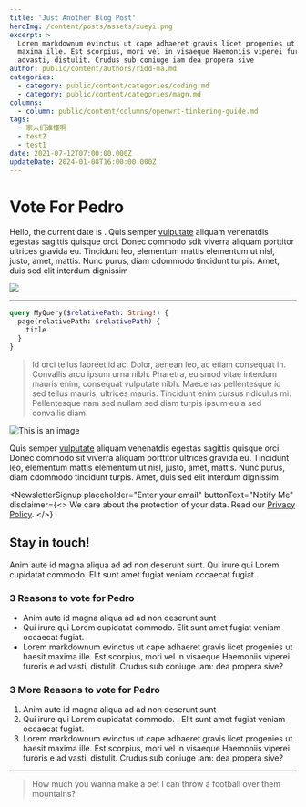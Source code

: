 ```yaml
---
title: 'Just Another Blog Post'
heroImg: /content/posts/assets/xueyi.png
excerpt: >
  Lorem markdownum evinctus ut cape adhaeret gravis licet progenies ut haesit
  maxima ille. Est scorpius, mori vel in visaeque Haemoniis viperei furoris e
  advasti, distulit. Crudus sub coniuge iam dea propera sive
author: public/content/authors/ridd-ma.md
categories:
  - category: public/content/categories/coding.md
  - category: public/content/categories/magn.md
columns:
  - column: public/content/columns/openwrt-tinkering-guide.md
tags:
  - 家人们谁懂啊
  - test2
  - test1
date: 2021-07-12T07:00:00.000Z
updateDate: 2024-01-08T16:00:00.000Z
---
```


# Vote For Pedro

Hello, the current date is <DateTime format="local" />. Quis semper [vulputate](https://example.com) aliquam venenatdis egestas sagittis quisque orci. Donec commodo sdit viverra aliquam porttitor ultrices gravida eu. Tincidunt leo, elementum mattis elementum ut nisl, justo, amet, mattis. Nunc purus, diam cdommodo tincidunt turpis. Amet, duis sed elit interdum dignissim

![](https://images.unsplash.com/photo-1682687220945-922198770e60?q=80&w=2670&auto=format&fit=crop&ixlib=rb-4.0.3&ixid=M3wxMjA3fDF8MHxwaG90by1wYWdlfHx8fGVufDB8fHx8fA%3D%3D)

***

```graphql
query MyQuery($relativePath: String!) {
  page(relativePath: $relativePath) {
    title
  }
}
```

> Id orci tellus laoreet id ac. Dolor, aenean leo, ac etiam consequat in. Convallis arcu ipsum urna nibh. Pharetra, euismod vitae interdum mauris enim, consequat vulputate nibh. Maecenas pellentesque id sed tellus mauris, ultrices mauris. Tincidunt enim cursus ridiculus mi. Pellentesque nam sed nullam sed diam turpis ipsum eu a sed convallis diam.

![This is an image](/uploads/unsplash-75EFpyXu3Wg.jpg)

Quis semper [vulputate](https://example.com) aliquam venenatdis egestas sagittis quisque orci. Donec commodo sit viverra aliquam porttitor ultrices gravida eu. Tincidunt leo, elementum mattis elementum ut nisl, justo, amet, mattis. Nunc purus, diam cdommodo tincidunt turpis. Amet, duis sed elit interdum dignissim

<NewsletterSignup
  placeholder="Enter your email"
  buttonText="Notify Me"
  disclaimer={<>
    We care about the protection of your data. Read our [Privacy Policy](http://example.com).
  </>}
>
  ## Stay in touch!

  Anim aute id magna aliqua ad ad non deserunt sunt. Qui irure qui Lorem cupidatat commodo. Elit sunt amet fugiat veniam occaecat fugiat.
</NewsletterSignup>

### 3 Reasons to vote for Pedro

* Anim aute id magna aliqua ad ad non deserunt sunt
* Qui irure qui Lorem cupidatat commodo. Elit sunt amet fugiat veniam occaecat fugiat.
* Lorem markdownum evinctus ut cape adhaeret gravis licet progenies ut haesit maxima ille. Est scorpius, mori vel in visaeque Haemoniis viperei furoris e ad vasti, distulit. Crudus sub coniuge iam: dea propera sive?

### 3 More Reasons to vote for Pedro

1. Anim aute id magna aliqua ad ad non deserunt sunt
2. Qui irure qui Lorem cupidatat commodo.
   . Elit sunt amet fugiat veniam occaecat fugiat.
3. Lorem markdownum evinctus ut cape adhaeret gravis licet progenies ut haesit maxima ille. Est scorpius, mori vel in visaeque Haemoniis viperei furoris e ad vasti, distulit. Crudus sub coniuge iam: dea propera sive?

***

<BlockQuote authorName="Uncle Rico">
  How much you wanna make a bet I can throw a football over them mountains?
</BlockQuote>
